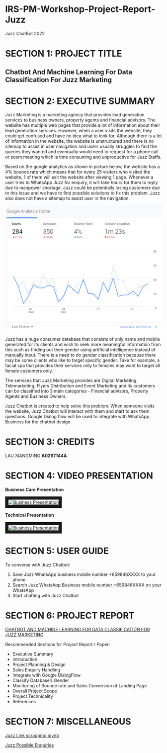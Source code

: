 # IRS-PM-Workshop-Project-Report-Juzz
Juzz ChatBot 2022

# SECTION 1: PROJECT TITLE
## Chatbot And Machine Learning For Data Classification For Juzz Marketing

# SECTION 2: EXECUTIVE SUMMARY
Juzz Marketing is a marketing agency that provides lead generation services to business owners, property agents and financial advisors. The website has multiple web pages that provide a lot of information about their lead generation services. However, when a user visits the website, they could get confused and have no idea what to look for. Although there is a lot of information in the website, the website is unstructured and there is no sitemap to assist in user navigation and users usually struggles to find the queries they wanted and eventually would need to request for a phone call or zoom meeting which is time consuming and unproductive for Juzz Staffs. 

Based on the google analytics as shown in picture below, the website has a 4% bounce rate which means that for every 25 visitors who visited the website, 1 of them will exit the website after viewing 1 page. Whenever a user tries to WhatsApp Juzz for enquiry, it will take hours for them to reply due to manpower shortage. Juzz could be potentially losing customers due to this issue and we have to find possible solutions to fix this problem. Juzz also does not have a sitemap to assist user in the navigation.

![Juzz Website Google Analytics](https://github.com/alanz168zz/IRS-PM-Workshop-Project-Report-Juzz/blob/main/Miscellaneous/juzz%20google%20analytics.png?raw=true)

Juzz has a huge consumer database that consists of only name and mobile generated for its clients and wish to seek more meaningful information from this such as finding out their gender using artificial intelligence instead of manually input. There is a need to do gender classification because there may be some clients who like to target specific gender. Take for example, a facial spa that provides their services only to females may want to target all female customers only.

The services that Juzz Marketing provides are Digital Marketing, Telemarketing, Flyers Distribution and Event Marketing and its customers can be classified into 3 main categories - Financial advisors, Property Agents and Business Owners.

Juzz Chatbot is created to help solve this problem. When someone visits the website, Juzz Chatbot will interact with them and start to ask them questions. Google Dialog flow will be used to integrate with WhatsApp Business for the chatbot design.


# SECTION 3: CREDITS
LAU XIANGMING **A0267144A**

# SECTION 4: VIDEO PRESENTATION
**Business Care Presentation**

<a href="http://www.youtube.com/watch?feature=player_embedded&v=6Vy8H-siWIg
" target="_blank"><img src="http://img.youtube.com/vi/6Vy8H-siWIg/0.jpg" 
alt="Business Presentation" width="540" height="360" border="10" /></a>

**Technical Presentation**

<a href="http://www.youtube.com/watch?feature=player_embedded&v=LgARvez5Jbk
" target="_blank"><img src="http://img.youtube.com/vi/LgARvez5Jbk/0.jpg" 
alt="Business Presentation" width="540" height="360" border="10" /></a>

# SECTION 5: USER GUIDE
To converse with Juzz Chatbot:
1. Save Juzz WhatsApp business mobile number +659846XXXX to your phone
1. Search Juzz WhatsApp Business mobile number +659846XXXX on your WhatsApp
2. Start chatting with Juzz Chatbot

# SECTION 6: PROJECT REPORT
[CHATBOT AND MACHINE LEARNING FOR DATA CLASSIFICATION FOR JUZZ MARKETING](https://github.com/alanz168zz/IRS-PM-Workshop-Project-Report-Juzz/blob/main/ProjectReport/Juzz%20Chatbot%20%26%20Database%20Gender%20Classification%20Report.pdf) 

Recommended Sections for Project Report / Paper:
- Executive Summary
- Introduction
- Project Planning & Design
- Sales Enquiry Handling
- Integrate with Google DialogFlow
- Classify Database’s Gender
- Monitoring of Bounce rate and Sales Conversion of Landing Page
- Overall Project Scope
- Project Technicality
- References

# SECTION 7: MISCELLANEOUS
[Juzz Link scrapping.ipynb](https://github.com/alanz168zz/IRS-PM-Workshop-Project-Report-Juzz/blob/main/Miscellaneous/Juzz%20Link%20scrapping.ipynb) 

[Juzz Possible Enquiries](https://github.com/alanz168zz/IRS-PM-Workshop-Project-Report-Juzz/blob/main/Miscellaneous/JuzzChatBotTrainingPhrases.xlsx) 
